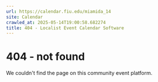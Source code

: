 ```yaml
---
url: https://calendar.fiu.edu/miamida_14
site: Calendar
crawled_at: 2025-05-14T19:00:58.682274
title: 404 - Localist Event Calendar Software
---
```


# 404 - not found
We couldn't find the page on this community event platform.
